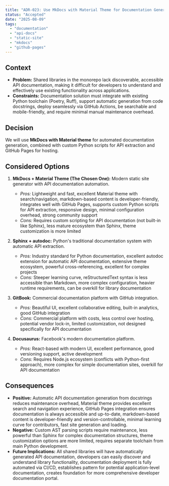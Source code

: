 ```yaml
---
title: "ADR-023: Use MkDocs with Material Theme for Documentation Generation"
status: "Accepted"
date: "2025-08-09"
tags:
  - "documentation"
  - "api-docs"
  - "static-site"
  - "mkdocs"
  - "github-pages"
---
```


## Context

* **Problem:** Shared libraries in the monorepo lack discoverable, accessible API documentation, making it difficult for developers to understand and effectively use existing functionality across applications.
* **Constraints:** Documentation solution must integrate with existing Python toolchain (Poetry, Ruff), support automatic generation from code docstrings, deploy seamlessly via GitHub Actions, be searchable and mobile-friendly, and require minimal manual maintenance overhead.

## Decision

We will use **MkDocs with Material theme** for automated documentation generation, combined with custom Python scripts for API extraction and GitHub Pages for hosting.

## Considered Options

1. **MkDocs + Material Theme (The Chosen One):** Modern static site generator with API documentation automation.
   * *Pros:* Lightweight and fast, excellent Material theme with search/navigation, markdown-based content is developer-friendly, integrates well with GitHub Pages, supports custom Python scripts for API extraction, responsive design, minimal configuration overhead, strong community support
   * *Cons:* Requires custom scripting for API documentation (not built-in like Sphinx), less mature ecosystem than Sphinx, theme customization is more limited

2. **Sphinx + autodoc:** Python's traditional documentation system with automatic API extraction.
   * *Pros:* Industry standard for Python documentation, excellent autodoc extension for automatic API documentation, extensive theme ecosystem, powerful cross-referencing, excellent for complex projects
   * *Cons:* Steeper learning curve, reStructuredText syntax is less accessible than Markdown, more complex configuration, heavier runtime requirements, can be overkill for library documentation

3. **GitBook:** Commercial documentation platform with GitHub integration.
   * *Pros:* Beautiful UI, excellent collaborative editing, built-in analytics, good GitHub integration
   * *Cons:* Commercial platform with costs, less control over hosting, potential vendor lock-in, limited customization, not designed specifically for API documentation

4. **Docusaurus:** Facebook's modern documentation platform.
   * *Pros:* React-based with modern UI, excellent performance, good versioning support, active development
   * *Cons:* Requires Node.js ecosystem (conflicts with Python-first approach), more complex for simple documentation sites, overkill for API documentation

## Consequences

* **Positive:** Automatic API documentation generation from docstrings reduces maintenance overhead, Material theme provides excellent search and navigation experience, GitHub Pages integration ensures documentation is always accessible and up-to-date, markdown-based content is developer-friendly and version-controllable, minimal learning curve for contributors, fast site generation and loading.
* **Negative:** Custom AST parsing scripts require maintenance, less powerful than Sphinx for complex documentation structures, theme customization options are more limited, requires separate toolchain from main Python development.
* **Future Implications:** All shared libraries will have automatically generated API documentation, developers can easily discover and understand library functionality, documentation deployment is fully automated via CI/CD, establishes pattern for potential application-level documentation, creates foundation for more comprehensive developer documentation portal.